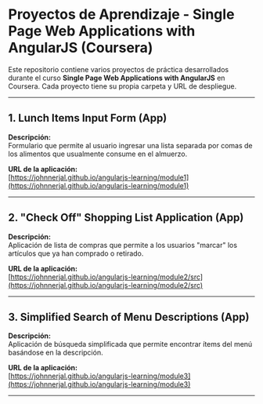 # Proyectos de Aprendizaje - Single Page Web Applications with AngularJS (Coursera)

Este repositorio contiene varios proyectos de práctica desarrollados durante el curso **Single Page Web Applications with AngularJS** en Coursera. Cada proyecto tiene su propia carpeta y URL de despliegue.

---

## 1. Lunch Items Input Form (App)

**Descripción:**  
Formulario que permite al usuario ingresar una lista separada por comas de los alimentos que usualmente consume en el almuerzo.

**URL de la aplicación:**  
[https://johnnerjal.github.io/angularjs-learning/module1](https://johnnerjal.github.io/angularjs-learning/module1)

---

## 2. "Check Off" Shopping List Application (App)

**Descripción:**  
Aplicación de lista de compras que permite a los usuarios "marcar" los artículos que ya han comprado o retirado.

**URL de la aplicación:**  
[https://johnnerjal.github.io/angularjs-learning/module2/src](https://johnnerjal.github.io/angularjs-learning/module2/src)

---

## 3. Simplified Search of Menu Descriptions (App)

**Descripción:**  
Aplicación de búsqueda simplificada que permite encontrar ítems del menú basándose en la descripción.

**URL de la aplicación:**  
[https://johnnerjal.github.io/angularjs-learning/module3](https://johnnerjal.github.io/angularjs-learning/module3)

---
